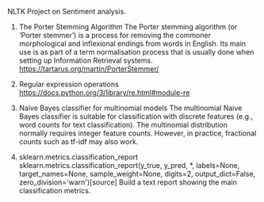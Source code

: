 NLTK Project on Sentiment analysis.

1. The Porter Stemming Algorithm
    The Porter stemming algorithm (or ‘Porter stemmer’) is a process for removing the commoner morphological and inflexional endings from words in English. Its main use is as part of a term normalisation process that is usually done when setting up Information Retrieval systems.
https://tartarus.org/martin/PorterStemmer/

2. Regular expression operations
    https://docs.python.org/3/library/re.html#module-re

3. Naive Bayes classifier for multinomial models
    The multinomial Naive Bayes classifier is suitable for classification with discrete features (e.g., word counts for text classification). The multinomial distribution normally requires integer feature counts. However, in practice, fractional counts such as tf-idf may also work.

4. sklearn.metrics.classification_report
    sklearn.metrics.classification_report(y_true, y_pred, *, labels=None, target_names=None, sample_weight=None, digits=2, output_dict=False, zero_division='warn')[source]
        Build a text report showing the main classification metrics.

